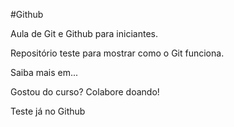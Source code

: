 #Github

Aula de Git e Github para iniciantes.

Repositório teste para mostrar como o Git funciona.

Saiba mais em...

Gostou do curso? Colabore doando!


Teste já no Github
